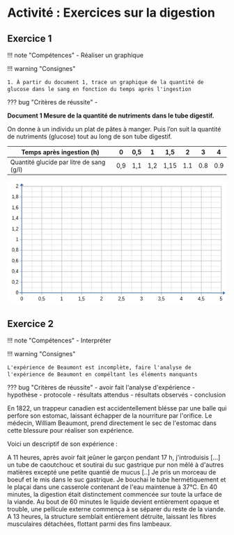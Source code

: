 # Activité : Exercices sur la digestion


## Exercice 1
!!! note "Compétences"
    - Réaliser un graphique

!!! warning "Consignes"

    1. À partir du document 1, trace un graphique de la quantité de glucose dans le sang en fonction du temps après l'ingestion

    
??? bug "Critères de réussite"
    - 



**Document 1 Mesure de la quantité de nutriments dans le tube digestif.**

On donne à un individu un plat de pâtes à manger. Puis l’on suit la quantité de nutriments (glucose) tout au long de son tube digestif.	 

| Temps après ingestion (h) | 0 | 0,5 | 1| 1,5 | 2 |  3 | 4 |
|--|--|--|--|----|--|----|--|
| Quantité glucide par litre de sang (g/l)| 0,9 |  1,1 |  1,2  |  1,15  |1.1 | 0.8 |  0.9 |

![](image.png)


## Exercice 2 

!!! note "Compétences"
    - Interpréter

!!! warning "Consignes"
    
    L'expérience de Beaumont est incomplète, faire l'analyse de l'expérience de Beaumont en compéltant les éléments manquants

??? bug "Critères de réussite"
    - avoir fait l'analyse d'expérience
        - hypothèse
        - protocole
        - résultats attendus
        - résultats observés
        - conclusion

En 1822, un trappeur canadien est accidentellement blésse par une balle qui perfore son estomac, laissant échapper de la nourriture par l'orifice.
Le médecin, William Beaumont, prend directement le sec de l'estomac dans cette blessure pour réaliser son expérience.

Voici un descriptif de son expérience :

A 11 heures, après avoir fait jeûner le garçon pendant 17 h, j'introduisis [...] un tube de caoutchouc et soutirai du suc gastrique pur non mêlé à d'autres matières excepté une petite quantié de mucus [..] Je pris un morceau de boeuf et le mis dans le suc gastrique. Je bouchai le tube hermétiquement et le plaçai dans une casserole contenant de l'eau maintenue à 37°C.
En 40 minutes, la digestion était distinctement commencée sur toute la urface de la viande.
Au bout de 60 minutes le liquide devient entièrement opaque et trouble, une pellicule externe commença à se séparer du reste de la viande.
A 13 heures, la structure semblait entièrement détruite, laissant les fibres musculaires détachées, flottant parmi des fins lambeaux.


